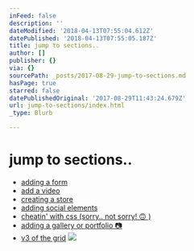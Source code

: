 ```yaml
---
inFeed: false
description: ''
dateModified: '2018-04-13T07:55:04.612Z'
datePublished: '2018-04-13T07:55:05.187Z'
title: jump to sections..
author: []
publisher: {}
via: {}
sourcePath: _posts/2017-08-29-jump-to-sections.md
hasPage: true
starred: false
datePublishedOriginal: '2017-08-29T11:43:24.679Z'
url: jump-to-sections/index.html
_type: Blurb

---
```

# jump to sections..

* [adding a form][0]
* [add a video][1]
* [creating a store][2]
* [adding social elements][3]
* [cheatin' with css (sorry.. not sorry! 🙃 )][4]
* [adding a gallery or portfolio 📷][5]
* [v3 of the grid][6]
![](https://the-grid-user-content.s3-us-west-2.amazonaws.com/1ff70c34-7e24-4e6f-864f-a067f0ed6d40.jpg)

[0]: http://thegrid.ai/forms
[1]: http://thegrid.ai/video
[2]: http://store.abc-xyz.us/
[3]: http://thegrid.ai/abcsocial
[4]: https://css.abc-xyz.us/
[5]: http://thegrid.ai/galleryabc
[6]: https://v3.abc-xyz.us/
